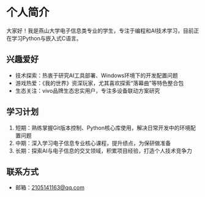 # 个人简介
大家好！我是燕山大学电子信息类专业的学生，专注于编程和AI技术学习，目前正在学习Python与嵌入式C语言。

## 兴趣爱好
- 技术探索：热衷于研究AI工具部署、Windows环境下的开发配置问题
- 游戏热爱：《我的世界》资深玩家，尤其喜欢探索“落幕曲”等特色整合包
- 生态关注：vivo品牌生态忠实用户，专注多设备联动方案研究

## 学习计划
1. 短期：熟练掌握Git版本控制、Python核心库使用，解决日常开发中的环境配置问题
2. 中期：深入学习电子信息专业核心课程，提升绩点，为保研做准备
3. 长期：探索AI与电子信息的交叉领域，积累项目经验，打造个人技术竞争力

## 联系方式
- 邮箱：2105141163@qq.com
